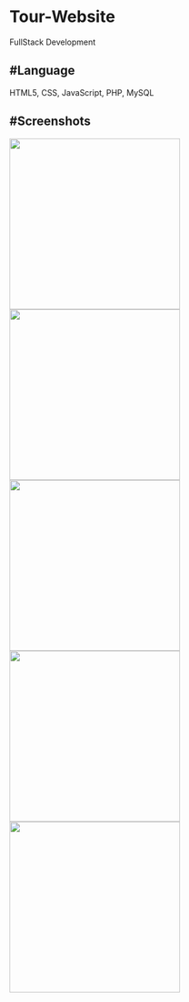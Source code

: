 # Tour-Website
FullStack Development 


#Language
---------------
HTML5, CSS, JavaScript, PHP, MySQL

#Screenshots
---------------

<div>
<img width = "300" src="https://user-images.githubusercontent.com/56218979/72198527-a78f4a80-33e3-11ea-897f-623f70c868f2.png">
 <img width = "300" src="https://user-images.githubusercontent.com/56218979/72198528-a78f4a80-33e3-11ea-9de8-e2845f0605e8.png">
  <img width = "300" src="https://user-images.githubusercontent.com/56218979/72198529-a78f4a80-33e3-11ea-8679-38fddacc88cd.png">
  <img width = "300" src="https://user-images.githubusercontent.com/56218979/72198530-a827e100-33e3-11ea-931e-10177892706d.png">
  <img width = "300" src="https://user-images.githubusercontent.com/56218979/72198531-a827e100-33e3-11ea-83c1-4ce35ccd2c28.png">

</div>
